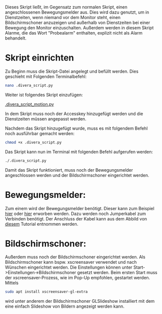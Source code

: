 Dieses Skript ließt, im Gegensatz zum normalen Skript, einen angeschlossenen Bewegungsmelder aus. Dies wird dazu genutzt, um in Dienstzeiten, wenn niemand vor dem Monitor steht, einen Bildschirmschoner anzuzeigen und außerhalb von Dienstzeiten bei einer Bewegung den Monitor einzuschalten. Außerdem werden in diesem Skript Alarme, die das Wort "Probealarm" enthalten, explizit nicht als Alarm behandelt.

# Skript einrichten

Zu Beginn muss die Skript-Datei angelegt und befüllt werden. Dies geschieht mit Folgenden Terminalbefehl:

```sh
nano .divera_script.py
```

Weiter ist folgendes Skript einzufügen:

[.divera_script_motion.py](.divera_script_motion.py)

In dem Skript muss noch der Accesskey hinzugefügt werden und die Dienstzeiten müssen angepasst werden.

Nachdem das Skript hinzugefügt wurde, muss es mit folgendem Befehl noch ausführbar gemacht werden:

```sh
chmod +x .divera_script.py
```

Das Skript kann nun im Terminal mit folgenden Befehl aufgerufen werden:

```sh
./.divera_script.py
```

Damit das Skript funktioniert, muss noch der Bewegungsmelder angeschlossen werden und der Bildschirmschoner eingerichtet werden.

# Bewegungsmelder:

Zum einem wird der Bewegungsmelder benötigt. Dieser kann zum Beispiel [hier](https://www.amazon.de/gp/product/B01N3QE4TQ/ref=ppx_yo_dt_b_asin_title_o03_s00?ie=UTF8&psc=1) oder [hier](https://www.amazon.de/gp/product/B008AESDSY?ie=UTF8&linkCode=as2&camp=1634&creative=6738&tag=754-21&creativeASIN=B008AESDSY) erworben werden. Dazu werden noch Jumperkabel zum Verbinden benötigt. Der Anschluss der Kabel kann aus dem Abbild von [diesem](https://tutorials-raspberrypi.de/raspberry-pi-bewegungsmelder-sensor-pir/) Tutorial entnommen werden.

# Bildschirmschoner:

Außerdem muss noch der Bildschirmschoner eingerichtet werden. Als Bildschirmschoner kann bspw. xscreensaver verwendet und nach Wünschen eingerichtet werden. Die Einstellungen können unter Start->Einstellungen->Bildschirmschoner gesetzt werden. Beim ersten Start muss der xscreensaver-Prozess, wie im Pop-Up empfohlen, gestartet werden. Mittels
```sh
sudo apt install xscreensaver-gl-extra
```
wird unter anderem der Bildschirmschoner GLSlideshow installiert mit dem eine einfach Slideshow von Bildern angezeigt werden kann.
